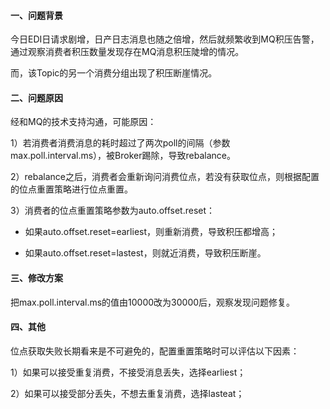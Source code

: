 #### 一、问题背景

今日EDI日请求剧增，日产日志消息也随之倍增，然后就频繁收到MQ积压告警，通过观察消费者积压数量发现存在MQ消息积压陡增的情况。


而，该Topic的另一个消费分组出现了积压断崖情况。


#### 二、问题原因

经和MQ的技术支持沟通，可能原因：

1）若消费者消费消息的耗时超过了两次poll的间隔（参数max.poll.interval.ms），被Broker踢除，导致rebalance。

2）rebalance之后，消费者会重新询问消费位点，若没有获取位点，则根据配置的位点重置策略进行位点重置。

3）消费者的位点重置策略参数为auto.offset.reset：

* 如果auto.offset.reset=earliest，则重新消费，导致积压都增高；

* 如果auto.offset.reset=lastest，则就近消费，导致积压断崖。

#### 三、修改方案

把max.poll.interval.ms的值由10000改为30000后，观察发现问题修复。

#### 四、其他

位点获取失败长期看来是不可避免的，配置重置策略时可以评估以下因素：

1）如果可以接受重复消费，不接受消息丢失，选择earliest；

2）如果可以接受部分丢失，不想去重复消费，选择lasteat；

